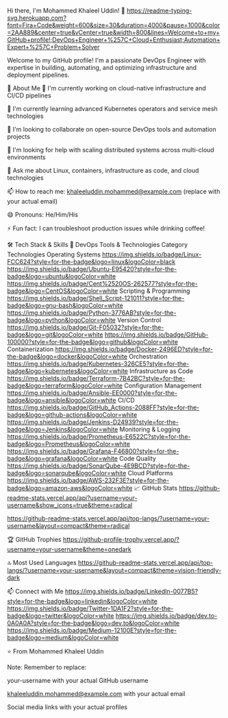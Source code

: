 Hi there, I'm Mohammed Khaleel Uddin! 👋
https://readme-typing-svg.herokuapp.com?font=Fira+Code&weight=600&size=30&duration=4000&pause=1000&color=2AA889&center=true&vCenter=true&width=800&lines=Welcome+to+my+GitHub+profile!;DevOps+Engineer+%257C+Cloud+Enthusiast;Automation+Expert+%257C+Problem+Solver

Welcome to my GitHub profile! I'm a passionate DevOps Engineer with expertise in building, automating, and optimizing infrastructure and deployment pipelines.

🚀 About Me
🔭 I'm currently working on cloud-native infrastructure and CI/CD pipelines

🌱 I'm currently learning advanced Kubernetes operators and service mesh technologies

👯 I'm looking to collaborate on open-source DevOps tools and automation projects

🤔 I'm looking for help with scaling distributed systems across multi-cloud environments

💬 Ask me about Linux, containers, infrastructure as code, and cloud technologies

📫 How to reach me: khaleeluddin.mohammed@example.com (replace with your actual email)

😄 Pronouns: He/Him/His

⚡ Fun fact: I can troubleshoot production issues while drinking coffee!

🛠️ Tech Stack & Skills
🔧 DevOps Tools & Technologies
Category	Technologies
Operating Systems	https://img.shields.io/badge/Linux-FCC624?style=for-the-badge&logo=linux&logoColor=black https://img.shields.io/badge/Ubuntu-E95420?style=for-the-badge&logo=ubuntu&logoColor=white https://img.shields.io/badge/Cent%2520OS-262577?style=for-the-badge&logo=CentOS&logoColor=white
Scripting & Programming	https://img.shields.io/badge/Shell_Script-121011?style=for-the-badge&logo=gnu-bash&logoColor=white https://img.shields.io/badge/Python-3776AB?style=for-the-badge&logo=python&logoColor=white
Version Control	https://img.shields.io/badge/Git-F05032?style=for-the-badge&logo=git&logoColor=white https://img.shields.io/badge/GitHub-100000?style=for-the-badge&logo=github&logoColor=white
Containerization	https://img.shields.io/badge/Docker-2496ED?style=for-the-badge&logo=docker&logoColor=white
Orchestration	https://img.shields.io/badge/Kubernetes-326CE5?style=for-the-badge&logo=kubernetes&logoColor=white
Infrastructure as Code	https://img.shields.io/badge/Terraform-7B42BC?style=for-the-badge&logo=terraform&logoColor=white
Configuration Management	https://img.shields.io/badge/Ansible-EE0000?style=for-the-badge&logo=ansible&logoColor=white
CI/CD	https://img.shields.io/badge/GitHub_Actions-2088FF?style=for-the-badge&logo=github-actions&logoColor=white https://img.shields.io/badge/Jenkins-D24939?style=for-the-badge&logo=Jenkins&logoColor=white
Monitoring & Logging	https://img.shields.io/badge/Prometheus-E6522C?style=for-the-badge&logo=Prometheus&logoColor=white https://img.shields.io/badge/Grafana-F46800?style=for-the-badge&logo=grafana&logoColor=white
Code Quality	https://img.shields.io/badge/SonarQube-4E9BCD?style=for-the-badge&logo=sonarqube&logoColor=white
Cloud Platforms	https://img.shields.io/badge/AWS-232F3E?style=for-the-badge&logo=amazon-aws&logoColor=white
📈 GitHub Stats
https://github-readme-stats.vercel.app/api?username=your-username&show_icons=true&theme=radical

https://github-readme-stats.vercel.app/api/top-langs/?username=your-username&layout=compact&theme=radical

🏆 GitHub Trophies
https://github-profile-trophy.vercel.app/?username=your-username&theme=onedark

🔝 Most Used Languages
https://github-readme-stats.vercel.app/api/top-langs/?username=your-username&layout=compact&theme=vision-friendly-dark

📫 Connect with Me
https://img.shields.io/badge/LinkedIn-0077B5?style=for-the-badge&logo=linkedin&logoColor=white
https://img.shields.io/badge/Twitter-1DA1F2?style=for-the-badge&logo=twitter&logoColor=white
https://img.shields.io/badge/dev.to-0A0A0A?style=for-the-badge&logo=dev.to&logoColor=white
https://img.shields.io/badge/Medium-12100E?style=for-the-badge&logo=medium&logoColor=white

⭐️ From Mohammed Khaleel Uddin

Note: Remember to replace:

your-username with your actual GitHub username

khaleeluddin.mohammed@example.com with your actual email

Social media links with your actual profiles
